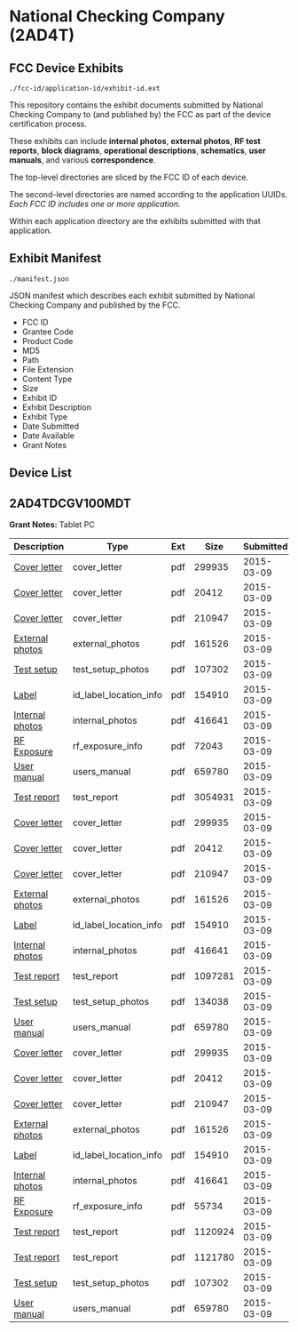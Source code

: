 # National Checking Company (2AD4T)
## FCC Device Exhibits

```
./fcc-id/application-id/exhibit-id.ext
```

This repository contains the exhibit documents submitted by National Checking Company to (and published by) the FCC as part of the device certification process.

These exhibits can include **internal photos**, **external photos**, **RF test reports**, **block diagrams**, **operational descriptions**, **schematics**, **user manuals**, and various **correspondence**.

The top-level directories are sliced by the FCC ID of each device.

The second-level directories are named according to the application UUIDs. *Each FCC ID includes one or more application.*

Within each application directory are the exhibits submitted with that application. 

## Exhibit Manifest

```
./manifest.json
```

JSON manifest which describes each exhibit submitted by National Checking Company and published by the FCC.

- FCC ID
- Grantee Code
- Product Code
- MD5
- Path
- File Extension
- Content Type
- Size
- Exhibit ID
- Exhibit Description
- Exhibit Type
- Date Submitted
- Date Available
- Grant Notes

## Device List
## 2AD4TDCGV100MDT
**Grant Notes:** Tablet PC

| Description | Type | Ext | Size | Submitted | Available |
| ----------- | ---- | --- | ---- | --------- | --------- |
| [Cover letter](2AD4TDCGV100MDT/bc60fcd131eef7bf7a8d43133761d779/2550497.pdf) | cover_letter | pdf | 299935 | 2015-03-09 | 2015-03-09 |
| [Cover letter](2AD4TDCGV100MDT/bc60fcd131eef7bf7a8d43133761d779/2550498.pdf) | cover_letter | pdf | 20412 | 2015-03-09 | 2015-03-09 |
| [Cover letter](2AD4TDCGV100MDT/bc60fcd131eef7bf7a8d43133761d779/2550499.pdf) | cover_letter | pdf | 210947 | 2015-03-09 | 2015-03-09 |
| [External photos](2AD4TDCGV100MDT/bc60fcd131eef7bf7a8d43133761d779/2550500.pdf) | external_photos | pdf | 161526 | 2015-03-09 | 2015-03-09 |
| [Test setup](2AD4TDCGV100MDT/bc60fcd131eef7bf7a8d43133761d779/2550508.pdf) | test_setup_photos | pdf | 107302 | 2015-03-09 | 2015-03-09 |
| [Label](2AD4TDCGV100MDT/bc60fcd131eef7bf7a8d43133761d779/2550501.pdf) | id_label_location_info | pdf | 154910 | 2015-03-09 | 2015-03-09 |
| [Internal photos](2AD4TDCGV100MDT/bc60fcd131eef7bf7a8d43133761d779/2549920.pdf) | internal_photos | pdf | 416641 | 2015-03-09 | 2015-03-09 |
| [RF Exposure](2AD4TDCGV100MDT/bc60fcd131eef7bf7a8d43133761d779/2549923.pdf) | rf_exposure_info | pdf | 72043 | 2015-03-09 | 2015-03-09 |
| [User manual](2AD4TDCGV100MDT/bc60fcd131eef7bf7a8d43133761d779/2549927.pdf) | users_manual | pdf | 659780 | 2015-03-09 | 2015-03-09 |
| [Test report](2AD4TDCGV100MDT/bc60fcd131eef7bf7a8d43133761d779/2550507.pdf) | test_report | pdf | 3054931 | 2015-03-09 | 2015-03-09 |
| [Cover letter](2AD4TDCGV100MDT/e0abe836d5598e7f3b3551347869f48d/2550497.pdf) | cover_letter | pdf | 299935 | 2015-03-09 | 2015-03-09 |
| [Cover letter](2AD4TDCGV100MDT/e0abe836d5598e7f3b3551347869f48d/2550498.pdf) | cover_letter | pdf | 20412 | 2015-03-09 | 2015-03-09 |
| [Cover letter](2AD4TDCGV100MDT/e0abe836d5598e7f3b3551347869f48d/2550499.pdf) | cover_letter | pdf | 210947 | 2015-03-09 | 2015-03-09 |
| [External photos](2AD4TDCGV100MDT/e0abe836d5598e7f3b3551347869f48d/2550500.pdf) | external_photos | pdf | 161526 | 2015-03-09 | 2015-03-09 |
| [Label](2AD4TDCGV100MDT/e0abe836d5598e7f3b3551347869f48d/2550501.pdf) | id_label_location_info | pdf | 154910 | 2015-03-09 | 2015-03-09 |
| [Internal photos](2AD4TDCGV100MDT/e0abe836d5598e7f3b3551347869f48d/2549920.pdf) | internal_photos | pdf | 416641 | 2015-03-09 | 2015-03-09 |
| [Test report](2AD4TDCGV100MDT/e0abe836d5598e7f3b3551347869f48d/2550549.pdf) | test_report | pdf | 1097281 | 2015-03-09 | 2015-03-09 |
| [Test setup](2AD4TDCGV100MDT/e0abe836d5598e7f3b3551347869f48d/2550550.pdf) | test_setup_photos | pdf | 134038 | 2015-03-09 | 2015-03-09 |
| [User manual](2AD4TDCGV100MDT/e0abe836d5598e7f3b3551347869f48d/2549927.pdf) | users_manual | pdf | 659780 | 2015-03-09 | 2015-03-09 |
| [Cover letter](2AD4TDCGV100MDT/b71f0620f252bcb546f2be9411205e86/2550497.pdf) | cover_letter | pdf | 299935 | 2015-03-09 | 2015-03-09 |
| [Cover letter](2AD4TDCGV100MDT/b71f0620f252bcb546f2be9411205e86/2550498.pdf) | cover_letter | pdf | 20412 | 2015-03-09 | 2015-03-09 |
| [Cover letter](2AD4TDCGV100MDT/b71f0620f252bcb546f2be9411205e86/2550499.pdf) | cover_letter | pdf | 210947 | 2015-03-09 | 2015-03-09 |
| [External photos](2AD4TDCGV100MDT/b71f0620f252bcb546f2be9411205e86/2550500.pdf) | external_photos | pdf | 161526 | 2015-03-09 | 2015-03-09 |
| [Label](2AD4TDCGV100MDT/b71f0620f252bcb546f2be9411205e86/2550501.pdf) | id_label_location_info | pdf | 154910 | 2015-03-09 | 2015-03-09 |
| [Internal photos](2AD4TDCGV100MDT/b71f0620f252bcb546f2be9411205e86/2549920.pdf) | internal_photos | pdf | 416641 | 2015-03-09 | 2015-03-09 |
| [RF Exposure](2AD4TDCGV100MDT/b71f0620f252bcb546f2be9411205e86/2549937.pdf) | rf_exposure_info | pdf | 55734 | 2015-03-09 | 2015-03-09 |
| [Test report](2AD4TDCGV100MDT/b71f0620f252bcb546f2be9411205e86/2550521.pdf) | test_report | pdf | 1120924 | 2015-03-09 | 2015-03-09 |
| [Test report](2AD4TDCGV100MDT/b71f0620f252bcb546f2be9411205e86/2550522.pdf) | test_report | pdf | 1121780 | 2015-03-09 | 2015-03-09 |
| [Test setup](2AD4TDCGV100MDT/b71f0620f252bcb546f2be9411205e86/2550508.pdf) | test_setup_photos | pdf | 107302 | 2015-03-09 | 2015-03-09 |
| [User manual](2AD4TDCGV100MDT/b71f0620f252bcb546f2be9411205e86/2549927.pdf) | users_manual | pdf | 659780 | 2015-03-09 | 2015-03-09 |
